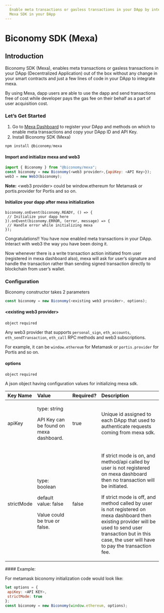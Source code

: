 ```yaml
---
  Enable meta transactions or gasless transactions in your DApp by integrating
  Mexa SDK in your DApp
---
```


# Biconomy SDK \(Mexa\)

## Introduction

Biconomy SDK \(Mexa\), enables meta transactions or gasless transactions in your DApp \(Decentralized Application\) out of the box without any change in your smart contracts and just a few lines of code in your DApp to integrate mexa.

By using Mexa, dapp users are able to use the dapp and send transactions free of cost while developer pays the gas fee on their behalf as a part of user acquisition cost.

### Let’s Get Started

1. Go to [Mexa Dashboard](https://dashboard.biconomy.io/) to register your DApp and methods on which to enable meta transactions and copy your DApp ID and API Key.
2. Install Biconomy SDK \(Mexa\)

```javascript
npm install @biconomy/mexa
```

#### Import and initialize mexa and web3

```javascript
import { Biconomy } from "@biconomy/mexa";
const biconomy = new Biconomy(<web3 provider>,{apiKey: <API Key>});
web3 = new Web3(biconomy);
```

**Note:** &lt;web3 provider&gt; could be window.ethereum for Metamask or portis.provider for Portis and so on.

#### Initialize your dapp after mexa initialization

```text
biconomy.onEvent(biconomy.READY, () => {
 // Initialize your dapp here
}).onEvent(biconomy.ERROR, (error, message) => {
 // Handle error while initializing mexa
});
```

Congratulations!! You have now enabled meta transactions in your DApp. Interact with web3 the way you have been doing it.

Now whenever there is a write transaction action initiated from user \(registered in mexa dashboard also\), mexa will ask for user’s signature and handle the transaction rather than sending signed transaction directly to blockchain from user’s wallet.

### Configuration

Biconomy constructor takes 2 parameters

```javascript
const biconomy = new Biconomy(<existing web3 provider>, options);
```

#### **&lt;existing web3 provider&gt;**

`object` `required`

Any web3 provider that supports `personal_sign`, `eth_accounts`, `eth_sendTransaction`, `eth_call` RPC methods and web3 subscriptions.

For example, it can be `window.ethereum` for Metamask or `portis.provider` for Portis and so on.

#### **options**

`object` `required`

A json object having configuration values for initializing mexa sdk.



<table>
  <thead>
    <tr>
      <th style="text-align:left"><b>Key Name</b>
      </th>
      <th style="text-align:left"><b>Value</b>
      </th>
      <th style="text-align:left"><b>Required?</b>
      </th>
      <th style="text-align:left"><b>Description</b>
      </th>
    </tr>
  </thead>
  <tbody>
    <tr>
      <td style="text-align:left">apiKey</td>
      <td style="text-align:left">
        <p>type: string</p>
        <p>API Key can be found on mexa dashboard.</p>
      </td>
      <td style="text-align:left">true</td>
      <td style="text-align:left">Unique id assigned to each DApp that used to authenticate requests coming
        from mexa sdk.</td>
    </tr>
    <tr>
      <td style="text-align:left">strictMode</td>
      <td style="text-align:left">
        <p>type: boolean</p>
        <p>default value: false</p>
        <p>Value could be true or false.</p>
      </td>
      <td style="text-align:left">false</td>
      <td style="text-align:left">
        <p>If strict mode is on, and method/api called by user is not registered
          on mexa dashboard then no transaction will be initiated.</p>
        <p>If strict mode is off, and method called by user is not registered on
          mexa dashboard then existing provider will be used to send user transaction
          but in this case, the user will have to pay the transaction fee.</p>
      </td>
    </tr>
  </tbody>
</table>#### Example:

For metamask biconomy initialization code would look like:

```javascript
let options = {
 apiKey: <API KEY>,
 strictMode: true
};
const biconomy = new Biconomy(window.ethereum, options);
```

#### 



